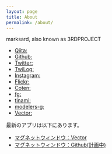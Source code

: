 ```yaml
---
layout: page
title: About
permalink: /about/
---
```


marksard, also known as 3RDPROJECT  
* [Qiita: ](https://qiita.com/marksard)  
* [Github: ](https://github.com/marksard)  
* [Twitter: ](https://twitter.com/marksard)  
* [TwiLog: ](https://twilog.org/marksard)  
* [Instagram: ](https://instagram.com/marksardine)  
* [Flickr: ](https://www.flickr.com/photos/95834336@N03/)  
* [Coten: ](https://coten.pics/marksardine)  
* [fg: ](https://http://www.fg-site.net/members/80985)  
* [tinami: ](http://tinami.jp/p/288022)
* [modelers-g: ](http://www.modelers-g.jp/modules/xsns/?p=mypage&uid=35435)
* [Vector: ](https://www.vector.co.jp/vpack/browse/person/an013901.html)

最新のアプリは以下にあります。  
* [マグネットウィンドウ：Vector](https://www.vector.co.jp/soft/winnt/util/se175660.html)  
* [マグネットウィンドウ：Github(計画中)](https://github.com/marksard/magnetwindow)
